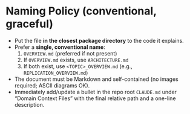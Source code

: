 # Naming Policy (conventional, graceful)
- Put the file **in the closest package directory** to the code it explains.
- Prefer a **single, conventional name**:
  1. `OVERVIEW.md` (preferred if not present)
  2. If `OVERVIEW.md` exists, use `ARCHITECTURE.md`
  3. If both exist, use `<TOPIC>_OVERVIEW.md` (e.g., `REPLICATION_OVERVIEW.md`)
- The document must be Markdown and self-contained (no images required; ASCII diagrams OK).
- Immediately add/update a bullet in the repo root `CLAUDE.md` under “Domain Context Files” with the final relative path and a one-line description.
